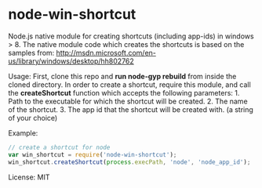 node-win-shortcut
=================

Node.js native module for creating shortcuts (including app-ids) in windows > 8.
The native module code which creates the shortcuts is based on the samples from: http://msdn.microsoft.com/en-us/library/windows/desktop/hh802762

Usage:
First, clone this repo and **run node-gyp rebuild** from inside the cloned directory.
In order to create a shortcut, require this module, and call the **createShortcut** function which accepts the following parameters: 
    1. Path to the executable for which the shortcut will be created.
    2. The name of the shortcut. 
    3. The app id that the shortcut will be created with. (a string of your choice)

Example:
```javascript
// create a shortcut for node
var win_shortcut = require('node-win-shortcut');
win_shortcut.createShortcut(process.execPath, 'node', 'node_app_id');
```

License:
MIT
